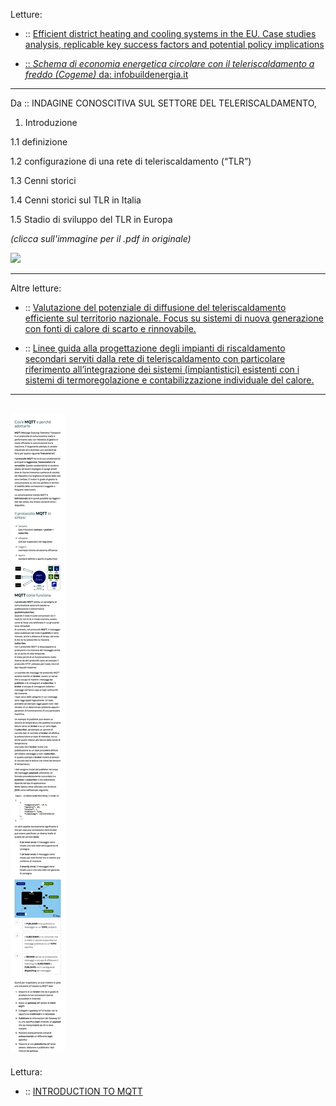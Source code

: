 Letture:

 - :: <a href="https://Savelli-Teleriscaldamento.GitHub.io/study%20on%20efficient%20dhc%20systems%20in%20the%20eu%20-dec2016_final%20-%20public%20report6.pdf">Efficient district heating and cooling systems in the EU. Case studies analysis, replicable key success factors and potential policy implications

 - :: *Schema di economia energetica circolare con il teleriscaldamento a freddo (Cogeme)*
da: <a href="https://www.infobuildenergia.it/approfondimenti/teleriscaldamento-a-bassa-temperatura/?hcb=1">infobuildenergia.it</a>

----
Da :: INDAGINE CONOSCITIVA SUL SETTORE DEL TELERISCALDAMENTO,

1. Introduzione

1.1 definizione

1.2 configurazione di una rete di teleriscaldamento (“TLR”)

1.3 Cenni storici

1.4 Cenni storici sul TLR in Italia

1.5 Stadio di sviluppo del TLR in Europa

*(clicca sull'immagine per il .pdf in originale)*

[![](intro.jpg)](https://www.qualenergia.it/sites/default/files/articolo-doc/indagine%20teleriscaldamento.pdf)

----

Altre letture: 

 - :: <a href="https://www.camera.it/application/xmanager/projects/leg18/attachments/upload_file_doc_acquisiti/pdfs/000/004/811/Memoria_AIRU_Report_finale_.pdf"> Valutazione del potenziale di diffusione del teleriscaldamento efficiente sul territorio nazionale. Focus su sistemi di nuova generazione con fonti di calore di scarto e rinnovabile.</a>

 - :: <a href="https://www.gruppoiren.it/documents/21402/69847/TP_termoregolazione_DEF.pdf/23b9e880-4f63-407d-837c-43b7d3fa4522">Linee guida alla progettazione degli impianti di riscaldamento secondari serviti dalla rete di teleriscaldamento con particolare riferimento all’integrazione dei sistemi (impiantistici) esistenti con i sistemi di termoregolazione e contabilizzazione individuale del calore.</a>

----

[![](1B37B2A8-3C3E-4817-965E-B3ECCD833BB4.jpeg)](https://savelli-teleriscaldamento.github.io/1B37B2A8-3C3E-4817-965E-B3ECCD833BB4.jpeg)
----

Lettura:

 - :: <a href="https://www.google.it/amp/s/www.instructables.com/Introduction-to-MQTT/%3famp_page=true">INTRODUCTION TO MQTT</a>






